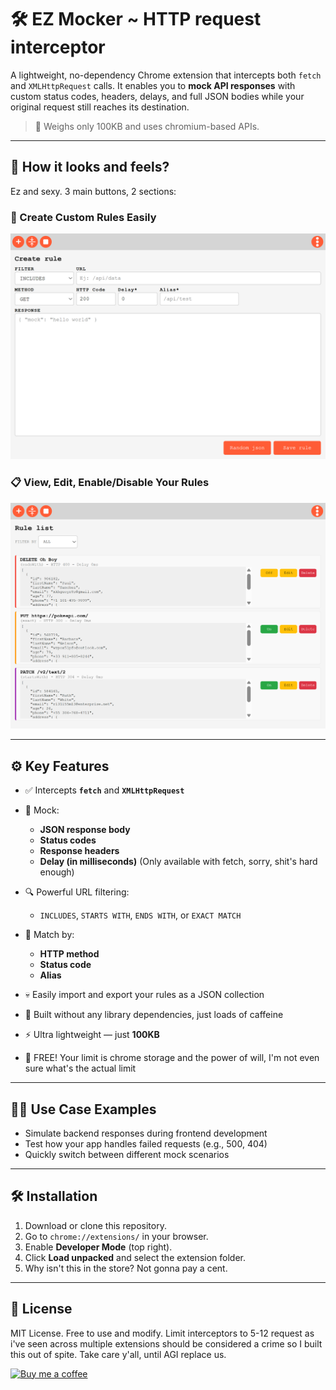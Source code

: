 # 🛠️ EZ Mocker ~ HTTP request interceptor

A lightweight, no-dependency Chrome extension that intercepts both `fetch` and `XMLHttpRequest` calls. It enables you to **mock API responses** with custom status codes, headers, delays, and full JSON bodies while your original request still reaches its destination.

> 🚀 Weighs only 100KB and uses chromium-based APIs.

---

## 📸 How it looks and feels?

Ez and sexy. 3 main buttons, 2 sections:

### 🎯 Create Custom Rules Easily

![Create Rule](./images/ez-mocker-readme-2.png)

### 📋 View, Edit, Enable/Disable Your Rules

![Rule List](./images/ez-mocker-readme-1.png)

---

## ⚙️ Key Features

- ✅ Intercepts **`fetch`** and **`XMLHttpRequest`**
- 🧪 Mock:
  - **JSON response body**
  - **Status codes**
  - **Response headers**
  - **Delay (in milliseconds)** (Only available with fetch, sorry, shit's hard enough)

- 🔍 Powerful URL filtering:
  - `INCLUDES`, `STARTS WITH`, `ENDS WITH`, or `EXACT MATCH`

- 🧭 Match by:
  - **HTTP method**
  - **Status code**
  - **Alias**

- 💀 Easily import and export your rules as a JSON collection
- 🧩 Built without any library dependencies, just loads of caffeine
- ⚡ Ultra lightweight — just **100KB**
- 🧠 FREE! Your limit is chrome storage and the power of will, I'm not even sure what's the actual limit
---

## 🧑‍💻 Use Case Examples

- Simulate backend responses during frontend development
- Test how your app handles failed requests (e.g., 500, 404)
- Quickly switch between different mock scenarios

---

## 🛠️ Installation

1. Download or clone this repository.
2. Go to `chrome://extensions/` in your browser.
3. Enable **Developer Mode** (top right).
4. Click **Load unpacked** and select the extension folder.
5. Why isn't this in the store? Not gonna pay a cent.

---

## 🧾 License

MIT License. Free to use and modify. Limit interceptors to 5-12 request as i've seen across multiple extensions should be considered a crime so I built this out of spite. Take care y'all, until AGI replace us.

[![Buy me a coffee](https://img.buymeacoffee.com/button-api/?text=Buy%20me%20a%20coffee&emoji=☕&slug=webdev_slara&button_colour=FFDD00&font_colour=000000&font_family=Lato&outline_colour=000000&coffee_colour=ffffff)](https://www.buymeacoffee.com/webdev_slara)